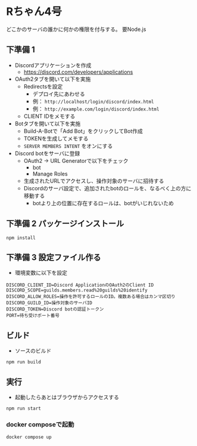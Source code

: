 # Rちゃん4号

どこかのサーバの誰かに何かの権限を付与する。
要Node.js

## 下準備 1

- Discordアプリケーションを作成
  - https://discord.com/developers/applications
- OAuth2タブを開いて以下を実施
  - Redirectsを設定
    - デプロイ先にあわせる
    - 例： `http://localhost/login/discord/index.html`
    - 例： `http://example.com/login/discord/index.html`
  - CLIENT IDをメモする
- Botタブを開いて以下を実施
  - Build-A-Botで「Add Bot」をクリックしてBot作成
  - TOKENを生成してメモする
  - `SERVER MEMBERS INTENT` をオンにする
- Discord botをサーバに登録
  - OAuth2 -> URL Generatorで以下をチェック
    - bot
    - Manage Roles
  - 生成されたURLでアクセスし、操作対象のサーバに招待する
  - Discordのサーバ設定で、追加されたbotのロールを、なるべく上の方に移動する
    - botより上の位置に存在するロールは、botがいじれないため

## 下準備 2 パッケージインストール

```shell
npm install
```

## 下準備 3 設定ファイル作る

- 環境変数に以下を設定

```
DISCORD_CLIENT_ID=Discord ApplicationのOAuth2のClient ID
DISCORD_SCOPE=guilds.members.read%20guilds%20identify
DISCORD_ALLOW_ROLES=操作を許可するロールのID。複数ある場合はカンマ区切り
DISCORD_GUILD_ID=操作対象のサーバID
DISCORD_TOKEN=Discord botの認証トークン
PORT=待ち受けポート番号
```

## ビルド

- ソースのビルド

```shell
npm run build
```

## 実行

- 起動したらあとはブラウザからアクセスする

```shell
npm run start
```

### docker composeで起動

```shell
docker compose up
```
